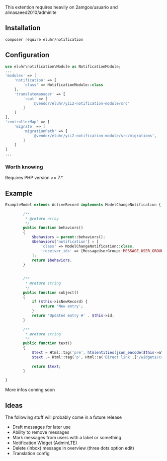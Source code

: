 
This extention requires heavily on 2amgos/usuario and almasaeed2010/adminlte

## Installation

````bash
composer require eluhr/notification
````

## Configuration

````php
use eluhr\notification\Module as NotificationModule;
...
'modules' => [
    'notification' => [
        'class' => NotificationModule::class
    ],
    'translatemanager' => [
        'root' => [
            '@vendor/eluhr/yii2-notification-module/src'
        ]
    ]
],
'controllerMap' => [
    'migrate' => [
        'migrationPath' => [
            '@vendor/eluhr/yii2-notification-module/src/migrations',
        ]
    ]
]
...
````
### Worth knowing

Requires PHP version >= 7.*

## Example

```php
ExampleModel extends ActiveRecord implements ModelChangeNotification {
        
        /**
         * @return array
         */
        public function behaviors()
        {
            $behaviors = parent::behaviors();
            $behaviors['notification'] = [
                'class' => ModelChangeNotification::class,
                'receiver_ids' => [MessageUserGroup::MESSAGE_USER_GROUP_ID_PREFIX . '1']
            ];
            return $behaviors;
        }
    
    
        /**
         * @return string
         */
        public function subject()
        {
            if ($this->isNewRecord) {
                return 'New entry';
            }
            return 'Updated entry #' . $this->id;
        }
    
        /**
         * @return string
         */
        public function text()
        {
            $text = Html::tag('pre', htmlentities(json_encode($this->attributes, JSON_PRETTY_PRINT)));
            $text .= Html::tag('p', Html::a('Direct link',['/widgets/crud/widget-template/view','id' => $this->id]));
    
            return $text;
        }
        
}
```

More infos coming soon

## Ideas

The following stuff will probably come in a future release

- Draft messages for later use
- Ability to remove messages
- Mark messages from users with a label or something
- Notification Widget (AdminLTE)
- Delete (inbox) message in overview (three dots option edit)
- Translation config
